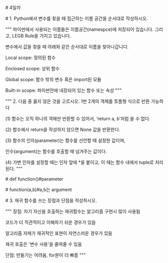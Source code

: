 \# 4일차

\# 1. Python에서 변수를 찾을 때 접근하는 이름 공간을 순서대로 작성하시오.

""" 파이썬에서 사용되는 이름들은 이름공간(namespce)에 저장되어 있습니다. 그리고, LEGB Rule을 가지고 있습니다.



변수에서 값을 찾을 때 아래와 같은 순서대로 이름을 찾아나갑니다.



Local scope: 정의된 함수

Enclosed scope: 상위 함수

Global scope: 함수 밖의 변수 혹은 import된 모듈

Built-in scope: 파이썬안에 내장되어 있는 함수 또는 속성 """



""" 2. 다음 중 옳지 않은 것을 고르시오. 1번 2개의 객체를 튜플형 식으로 반환 가능하다

(1) 함수는 오직 하나의 객체만 반환할 수 있어서, ‘return a, b’처럼 쓸 수 없다.

(2) 함수에서 return을 작성하지 않으면 None 값을 반환한다.

(3) 함수의 인자(parameter)는 함수를 선언할 때 설정한 값이며,

인수(argument)는 함수를 호출할 때 넘겨주는 값이다.

(4) 가변 인자를 설정할 때는 인자 앞에 *을 붙이고, 이 때는 함수 내에서 tuple로 처리된다. """



\# def function()#parameter

\# function(a,b)#a,b는 argument



\# 3. 재귀 함수를 쓰는 장점과 단점을 작성하시오.

""" 장점: 자기 자신을 호출하는 재귀함수는 알고리즘 구현시 많이 사용됨

코드가 더 직관적이고 이해하기 쉬운 경우가 있음

알고리즘 자체가 재귀적인 표현이 자연스러운 경우가 있음

재귀 호출은 '변수 사용'을 줄여줄 수 있음

단점: 만들기는 어려움, for문이 더 빠름 """